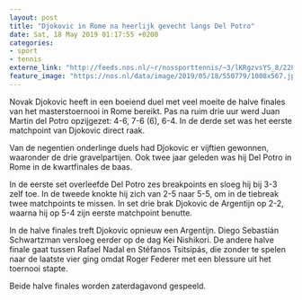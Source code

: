 ```yaml
---
layout: post
title: "Djokovic in Rome na heerlijk gevecht langs Del Potro"
date: Sat, 18 May 2019 01:17:55 +0200
categories: 
- sport 
- tennis 
externe_link: "http://feeds.nos.nl/~r/nossporttennis/~3/lKRgzvsYS_8/2285189"
feature_image: "https://nos.nl/data/image/2019/05/18/550779/1008x567.jpg"
---
```


<p>Novak Djokovic heeft in een boeiend duel met veel moeite de halve finales van het masterstoernooi in Rome bereikt. Pas na ruim drie uur werd Juan Martin del Potro opzijgezet: 4-6, 7-6 (6), 6-4. In de derde set was het eerste matchpoint van Djokovic direct raak.</p>
<p>Van de negentien onderlinge duels had Djokovic er vijftien gewonnen, waaronder de drie gravelpartijen. Ook twee jaar geleden was hij Del Potro in Rome in de kwartfinales de baas.</p>
<p>In de eerste set overleefde Del Potro zes breakpoints en sloeg hij bij 3-3 zelf toe. In de tweede knokte hij zich van 2-5 naar 5-5, om in de tiebreak twee matchpoints te missen. In set drie brak Djokovic de Argentijn op 2-2, waarna hij op 5-4 zijn eerste matchpoint benutte.</p>
<p>In de halve finales treft Djokovic opnieuw een Argentijn. Diego Sebastián Schwartzman versloeg eerder op de dag Kei Nishikori. De andere halve finale gaat tussen Rafael Nadal en Stéfanos Tsitsipás, die zonder te spelen naar de laatste vier ging omdat Roger Federer met een blessure uit het toernooi stapte.</p>
<p>Beide halve finales worden zaterdagavond gespeeld.</p><img src="http://feeds.feedburner.com/~r/nossporttennis/~4/lKRgzvsYS_8" height="1" width="1" alt=""/>
